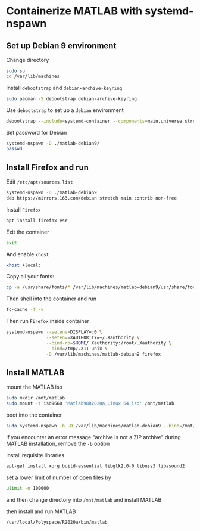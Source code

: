 # Containerize MATLAB with systemd-nspawn

## Set up Debian 9 environment

Change directory

```bash
sudo su
cd /var/lib/machines
```

Install `debootstrap` and `debian-archive-keyring`

```bash
sudo pacman -S debootstrap debian-archive-keyring
```

Use `debootstrap` to set up a `debian` environment

```bash
debootstrap --include=systemd-container --components=main,universe stretch matlab-debian9 https://mirrors.163.com/debian
```

Set password for Debian

```bash
systemd-nspawn -D ./matlab-debian9/
passwd
```

## Install Firefox and run

Edit `/etc/apt/sources.list`

```bash
systemd-nspawn -D ./matlab-debian9
deb https://mirrors.163.com/debian stretch main contrib non-free
```

Install `Firefox`

```bash
apt install firefox-esr
```

Exit the container

```bash
exit
```

And enable `xhost`

```bash
xhost +local:
```

Copy all your fonts:

```bash
cp -a /usr/share/fonts/* /var/lib/machines/matlab-debian9/usr/share/fonts/
```

Then shell into the container and run

```bash
fc-cache -f -v
```

Then run `Firefox` inside container

```bash
systemd-nspawn --setenv=DISPLAY=:0 \
               --setenv=XAUTHORITY=~/.Xauthority \
               --bind-ro=$HOME/.Xauthority:/root/.Xauthority \
               --bind=/tmp/.X11-unix \
               -D /var/lib/machines/matlab-debian9 firefox
```

## Install MATLAB

mount the MATLAB iso

```bash
sudo mkdir /mnt/matlab
sudo mount -t iso9660 'Matlab98R2020a_Linux 64.iso' /mnt/matlab
```

boot into the container

```bash
sudo systemd-nspawn -b -D /var/lib/machines/matlab-debian9 --bind=/mnt/matlab
```

if you encounter an error message "archive is not a ZIP archive" during MATLAB installation, remove the `-b` option

install requisite libraries

```bash
apt-get install xorg build-essential libgtk2.0-0 libnss3 libasound2
```

set a lower limit of number of open files by

```bash
ulimit -n 100000
```

and then change directory into `/mnt/matlab` and install MATLAB

then install and run MATLAB

```bash
/usr/local/Polyspace/R2020a/bin/matlab
```

